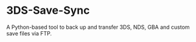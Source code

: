 # 3DS-Save-Sync
A Python-based tool to back up and transfer 3DS, NDS,  GBA and custom save files via FTP.
